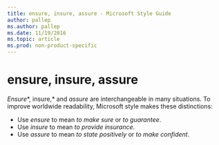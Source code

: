```yaml
---
title: ensure, insure, assure - Microsoft Style Guide
author: pallep
ms.author: pallep
ms.date: 11/19/2016
ms.topic: article
ms.prod: non-product-specific
---
```


# ensure, insure, assure

*Ensure**, insure,* and *assure* are interchangeable in many situations. To improve worldwide readability, Microsoft style makes these distinctions:

  - Use *ensure* to mean *to make sure* or *to guarantee*. 
  - Use *insure* to mean *to provide insurance*. 
  - Use *assure* to mean *to state positively* or *to make confident*. 
